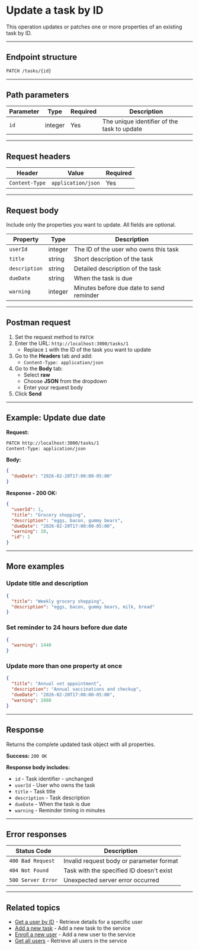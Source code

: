 # Update a task by ID

This operation updates or patches one or more properties of an existing task by ID.

---

## Endpoint structure

```bash
PATCH /tasks/{id}
```

---

## Path parameters

| Parameter | Type | Required | Description |
|-----------|------|----------|-------------|
| `id` | integer | Yes | The unique identifier of the task to update |

---

## Request headers

| Header | Value | Required |
|--------|-------|----------|
| `Content-Type` | `application/json` | Yes |

---

## Request body

Include only the properties you want to update. All fields are optional.

| Property | Type | Description |
|----------|------|-------------|
| `userId` | integer | The ID of the user who owns this task |
| `title` | string | Short description of the task |
| `description` | string | Detailed description of the task |
| `dueDate` | string | When the task is due |
| `warning` | integer | Minutes before due date to send reminder |

---

## Postman request

1. Set the request method to `PATCH`
2. Enter the URL: `http://localhost:3000/tasks/1`
   - Replace `1` with the ID of the task you want to update
3. Go to the **Headers** tab and add:
   - `Content-Type: application/json`
4. Go to the **Body** tab:
   - Select **raw**
   - Choose **JSON** from the dropdown
   - Enter your request body
5. Click **Send**

---

## Example: Update due date

**Request:**

```bash
PATCH http://localhost:3000/tasks/1
Content-Type: application/json
```

**Body:**

```json
{
  "dueDate": "2026-02-20T17:00:00-05:00"
}
```

**Response - 200 OK:**

```json
{
  "userId": 1,
  "title": "Grocery shopping",
  "description": "eggs, bacon, gummy bears",
  "dueDate": "2026-02-20T17:00:00-05:00",
  "warning": 10,
  "id": 1
}
```

---

## More examples

### Update title and description

```json
{
  "title": "Weekly grocery shopping",
  "description": "eggs, bacon, gummy bears, milk, bread"
}
```

### Set reminder to 24 hours before due date

```json
{
  "warning": 1440
}
```

### Update more than one property at once

```json
{
  "title": "Annual vet appointment",
  "description": "Annual vaccinations and checkup",
  "dueDate": "2026-02-20T17:00:00-05:00",
  "warning": 2880
}
```

---

## Response

Returns the complete updated task object with all properties.

**Success:** `200 OK`

**Response body includes:**

- `id` - Task identifier - unchanged
- `userId` - User who owns the task
- `title` - Task title
- `description` - Task description
- `dueDate` - When the task is due
- `warning` - Reminder timing in minutes

---

## Error responses

| Status Code | Description |
|-------------|-------------|
| `400 Bad Request` | Invalid request body or parameter format |
| `404 Not Found` | Task with the specified ID doesn't exist |
| `500 Server Error` | Unexpected server error occurred |

---

## Related topics

- [Get a user by ID](./users-get-user-by-id.md) - Retrieve details for a specific user
- [Add a new task](../tutorials/add-a-new-task.md) - Add a new task to the service
- [Enroll a new user](../tutorials/enroll-a-new-user.md) - Add a new user to the service
- [Get all users](./users-get-all-users.md) - Retrieve all users in the service
